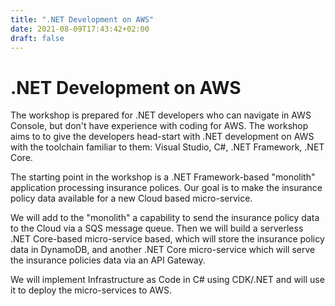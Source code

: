 ```yaml
---
title: ".NET Development on AWS"
date: 2021-08-09T17:43:42+02:00
draft: false
---
```


# .NET Development on AWS

The workshop is prepared for .NET developers who can navigate in AWS Console, but don't have experience with coding for AWS. The workshop aims to to give the developers head-start with .NET development on AWS with the toolchain familiar to them: Visual Studio, C#, .NET Framework, .NET Core.

The starting point in the workshop is a .NET Framework-based "monolith" application processing insurance polices. Our goal is to make the insurance policy data available for a new Cloud based micro-service.

We will add to the "monolith" a capability to send the insurance policy data to the Cloud via a SQS message queue. Then we will build a serverless .NET Core-based micro-service based, which will store the insurance policy data in DynamoDB, and another .NET Core micro-service which will serve the insurance policies data via an API Gateway.

We will implement Infrastructure as Code in C# using CDK/.NET and will use it to deploy the micro-services to AWS.
